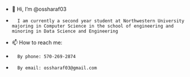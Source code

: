 - 👋 Hi, I’m @ossharaf03
-       I am currently a second year student at Northwestern University majoring in Computer Science in the school of engineering and minoring in Data Science and Engineering
- 📫 How to reach me:
-       By phone: 570-269-2874
-       By email: ossharaf03@gmail.com

<!---
ossharaf03/ossharaf03 is a ✨ special ✨ repository because its `README.md` (this file) appears on your GitHub profile.
You can click the Preview link to take a look at your changes.
--->
